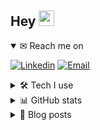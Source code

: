 ## Hey <a href="https://www.gautamkrishnar.com/"><img src="https://media.giphy.com/media/LOnt6uqjD9OexmQJRB/giphy.gif" width="25px"></a>

<details open>
    <summary>✉ Reach me on</summary>

<p>
    <a href="https://www.linkedin.com/in/correiajpv/" target="_blank"><img src="https://img.shields.io/badge/-LinkedIn-%230077B5?style=for-the-badge&logo=linkedin&logoColor=white" target="_blank" alt="Linkedin"></a>
  <a href="mailto:correia.jpv@gmail.com"><img src="https://img.shields.io/badge/Gmail-D14836?style=for-the-badge&logo=gmail&logoColor=white" target="_blank" alt="Email"></a>
</p> 
</details>

<details>
    <summary>🛠️ Tech I use</summary>
<p style="display: inline_block">  

### FE

 <img align="center" alt="HTML" src="https://img.shields.io/badge/HTML5-E34F26?style=for-the-badge&logo=html5&logoColor=white">

 <img align="center" alt="CSS" src="https://img.shields.io/badge/CSS3-1572B6?style=for-the-badge&logo=css3&logoColor=white">  

 <img align="center" alt="Js" src="https://img.shields.io/badge/JavaScript-323330?style=for-the-badge&logo=javascript&logoColor=F7DF1E">  

 <img align="center" alt="sass" src="https://img.shields.io/badge/Sass-CC6699?style=for-the-badge&logo=sass&logoColor=white">  
  
 <img align="center" alt="webpack" src="https://img.shields.io/badge/Webpack-8DD6F9?style=for-the-badge&logo=Webpack&logoColor=white">  

### BE

 <img align="center" alt="nodejs" src="https://img.shields.io/badge/Node.js-339933?style=for-the-badge&logo=nodedotjs&logoColor=white">
  
 <img align="center" alt="expressjs" src="https://img.shields.io/badge/Express.js-000000?style=for-the-badge&logo=express&logoColor=white">

 <img align="center" alt="mongodb" src="https://img.shields.io/badge/MongoDB-white?style=for-the-badge&logo=mongodb&logoColor=4EA94B">
  
 <img align="center" alt="php" src="https://img.shields.io/badge/PHP-777BB4?style=for-the-badge&logo=php&logoColor=white">
  
  <img align="center" alt="mysql" src="https://img.shields.io/badge/MySQL-005C84?style=for-the-badge&logo=mysql&logoColor=white">  

### CMS/Platforms
  
 <img align="center" alt="Wordpress" src="https://img.shields.io/badge/Wordpress-21759B?style=for-the-badge&logo=wordpress&logoColor=white">
 <img align="center" alt="Shopify" src="https://img.shields.io/badge/shopify-8DB543?style=for-the-badge&logo=Shopify&logoColor=white">

  
 ### Soon&trade;
### WIP&trade;
   <img align="center" alt="Typescript" src="https://img.shields.io/badge/TypeScript-007ACC?style=for-the-badge&logo=typescript&logoColor=white">
   <img align="center" alt="React" src="https://img.shields.io/badge/React-20232A?style=for-the-badge&logo=react&logoColor=61DAFB">
</details>

<details>
<summary>📊 GitHub stats</summary>
    <p>
        <br/>
          <a href="https://github.com/correia-jpv">
            <img align="center" height="180em" src="https://github-readme-stats.vercel.app/api?username=correia-jpv&show_icons=true&theme=github_dark&include_all_commits=true&count_private=true&hide_rank=true"/>
          </a>
           <a href="https://github.com/correia-jpv">
            <img align="center" height="180em" src="https://github-readme-stats-snowy-mu.vercel.app/api/top-langs/?username=correia-jpv&layout=compact&langs_count=7&theme=github_dark&exclude_repo=PyCheckiO&count_private=true"/>
          </a>
    </p>
</details>


<details>
<summary>📄 Blog posts</summary>
    <p>
        <br/>
        <!-- BLOG-POST-LIST:START -->
        <!-- BLOG-POST-LIST:END -->
    </p>
</details>

